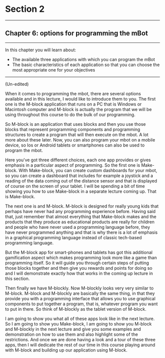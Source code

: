 # Section 2

---

## Chapter 6: options for programming the mBot

---

In this chapter you will learn about:

* The available three applications with which you can program the mBot
* The basic characteristics of each application so that you can choose the most appropriate one for your objectives

---

\(Un-edited\)

When it comes to programming the mbot, there are several options available and in this lecture, I would like to introduce them to you. The first one is the M-block application that runs on a PC that is Windows or Macintosh computer and M-block is actually the program that we will be using throughout this course to do the bulk of our programming.

So M-block is an application that uses blocks and then you use those blocks that represent programming components and programming structures to create a program that will then execute on the mbot. A lot more about these later. Now, you can also program your mbot on a mobile device, so Ios or Android tablets or smartphones can also be used to program the mbot.

Here you've got three different choices, each one app provides or gives emphasis in a particular aspect of programming. So the first one is Make-block. With Make-block, you can create custom dashboards for your mbot, so you can create a dashboard that includes for example a joystick and a reading of the data coming out of the distance sensor and that is displayed of course on the screen of your tablet. I will be spending a bit of time showing you how to use Make-block in a separate lecture coming up. That is Make-block.

The next one is and M-block. M-block is designed for really young kids that perhaps have never had any programming experience before. Having said that, just remember that almost everything that Make-block makes and the products that they produce as educational products are really for children and people who have never used a programming language before, they have never programmed anything and that is why there is a lot of emphasis in a graphical programming language instead of classic tech-based programming language.

But the M-block app for smart-phones and tablets has got this additional gamification aspect which makes programming look more like a game than programming itself. So it will guide you through certain steps of putting those blocks together and then give you rewards and points for doing so and I will demonstrate exactly how that works in the coming up lecture in this section.

Then finally we have M-blockly. Now M-blockly looks very very similar to M-block. M-block and M-blockly are basically the same thing, in that they provide you with a programming interface that allows you to use graphical components to put together a program, that is, whatever program you want to put in there. So think of M-blockly as the tablet version of M-block.

I am going to show you what all of these apps look like in the next lecture. So I am going to show you Make-block, I am going to show you M-block and M-blockly in the next lecture and give you some examples and demonstration on how to use them and also highlight some of the restrictions. And once we are done having a look and a tour of these three apps, then I will dedicate the rest of our time in this course playing around with M-block and building up our application using M-block.


